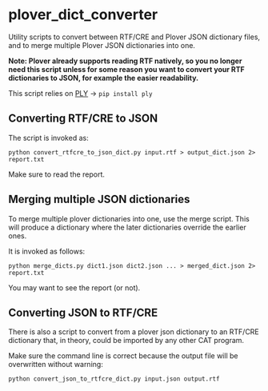 plover_dict_converter
=====================

Utility scripts to convert between RTF/CRE and Plover JSON dictionary files, and to merge multiple Plover JSON dictionaries into one.

**Note: Plover already supports reading RTF natively, so you no longer need this script unless for some reason you want to convert your RTF dictionaries to JSON, for example the easier readability.**

This script relies on [PLY](http://www.dabeaz.com/ply/) → `pip install ply`

## Converting RTF/CRE to JSON

The script is invoked as:

`python convert_rtfcre_to_json_dict.py input.rtf > output_dict.json 2> report.txt`

Make sure to read the report.

## Merging multiple JSON dictionaries

To merge multiple plover dictionaries into one, use the merge script. This will produce a dictionary where the later dictionaries override the earlier ones.

It is invoked as follows:

`python merge_dicts.py dict1.json dict2.json ... > merged_dict.json 2> report.txt`

You may want to see the report (or not).

## Converting JSON to RTF/CRE

There is also a script to convert from a plover json dictionary to an RTF/CRE dictionary that, in theory, could be imported by any other CAT program.

Make sure the command line is correct because the output file will be overwritten without warning:

`python convert_json_to_rtfcre_dict.py input.json output.rtf`
